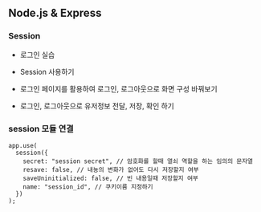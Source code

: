 ## Node.js & Express

### Session

- 로그인 실습
- Session 사용하기

- 로그인 페이지를 활용하여 로그인, 로그아웃으로 화면 구성 바꿔보기
- 로그인, 로그아웃으로 유저정보 전달, 저장, 확인 하기

### session 모듈 연결

```
app.use(
  session({
    secret: "session secret", // 암호화를 할때 열쇠 역할을 하는 임의의 문자열
    resave: false, // 내뇽의 변화가 없어도 다시 저장할지 여부
    saveUninitialized: false, // 빈 내용일때 저장할지 여부
    name: "session_id", // 쿠키이름 지정하기
  })
);
```
